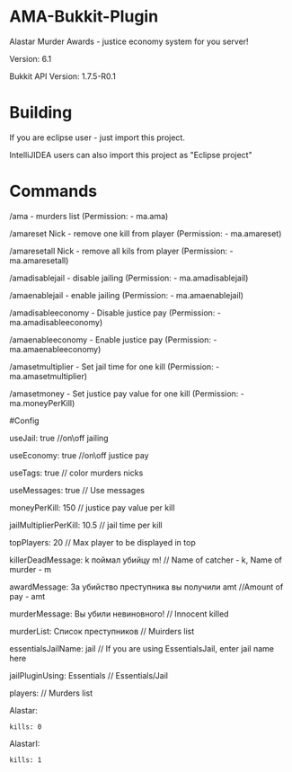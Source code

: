 # AMA-Bukkit-Plugin
Alastar Murder Awards - justice economy system for you server!

Version: 6.1

Bukkit API Version: 1.7.5-R0.1

# Building
 If you are eclipse user - just import this project.
 
 IntelliJIDEA users can also import this project as "Eclipse project"

# Commands

/ama - murders list (Permission: - ma.ama)

/amareset Nick - remove one kill from player (Permission: - ma.amareset)

/amaresetall Nick - remove all kils from player (Permission: - ma.amaresetall)

/amadisablejail - disable jailing (Permission: - ma.amadisablejail)

/amaenablejail - enable jailing (Permission: - ma.amaenablejail)

/amadisableeconomy - Disable justice pay (Permission: - ma.amadisableeconomy)

/amaenableeconomy - Enable justice pay (Permission: - ma.amaenableeconomy)

/amasetmultiplier - Set jail time for one kill (Permission: - ma.amasetmultiplier)

/amasetmoney - Set justice pay value for one kill (Permission: - ma.moneyPerKill)

#Config

 
useJail: true //on\off jailing

useEconomy: true //on\off justice pay

useTags: true // color murders nicks

useMessages: true // Use messages

moneyPerKill: 150 // justice pay value per kill

jailMultiplierPerKill: 10.5 // jail time per kill

topPlayers: 20 // Max player to be displayed in top

killerDeadMessage: k поймал убийцу m! // Name of catcher - k, Name of murder - m

awardMessage: За убийство преступника вы получили amt //Amount of pay - amt

murderMessage: Вы убили невиновного! // Innocent killed

murderList: Список преступников // Muirders list

essentialsJailName: jail // If you are using EssentialsJail, enter jail name here

jailPluginUsing: Essentials // Essentials/Jail

players: // Murders list

  Alastar:
  
    kills: 0
	
  AlastarI:
  
    kills: 1
	
 